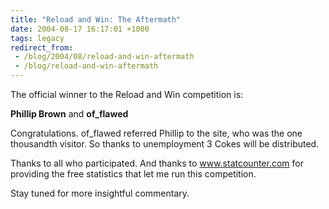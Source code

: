 ```yaml
---
title: "Reload and Win: The Aftermath"
date: 2004-08-17 16:17:01 +1000
tags: legacy
redirect_from:
 - /blog/2004/08/reload-and-win-aftermath
 - /blog/reload-and-win-aftermath
---
```


The official winner to the Reload and Win competition is:



<strong>Phillip Brown</strong> and <strong>of_flawed</strong>





Congratulations. of_flawed referred Phillip to the site, who was the one thousandth visitor. So thanks to unemployment 3 Cokes will be distributed.



Thanks to all who participated. And thanks to <a href="http://www.statcounter.com/">www.statcounter.com</a> for providing the free statistics that let me run this competition.



Stay tuned for more insightful commentary.

